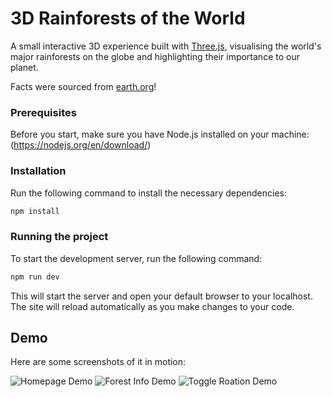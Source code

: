 # 3D Rainforests of the World

A small interactive 3D experience built with [Three.js](https://threejs.org/), visualising the world's major rainforests on the globe and highlighting their importance to our planet.

Facts were sourced from [earth.org](https://earth.org/world-rainforest-day-worlds-great-rainforests/)!

### Prerequisites

Before you start, make sure you have Node.js installed on your machine: (https://nodejs.org/en/download/)

### Installation

Run the following command to install the necessary dependencies:

```bash
npm install
```

### Running the project

To start the development server, run the following command:

```bash
npm run dev
```

This will start the server and open your default browser to your localhost. The site will reload automatically as you make changes to your code.

## Demo

Here are some screenshots of it in motion:

![Homepage Demo](src/assets/moving_around.gif)
![Forest Info Demo](src/assets/choosing_forests.gif)
![Toggle Roation Demo](src/assets/pausing_rotation.gif)
